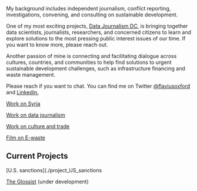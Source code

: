 My background includes independent journalism, conflict reporting, investigations, convening, and consulting on sustainable development.

One of my most exciting projects, [Data Journalism DC](https://www.meetup.com/data-journalism/), is bringing together data scientists, journalists, researchers, and concerned citizens to learn and explore solutions to the most pressing public interest issues of our time. If you want to know more, please reach out.

Another passion of mine is connecting and facilitating dialogue across cultures, countries, and communities to help find solutions to urgent sustainable development challenges, such as infrastructure financing and waste management.

Please reach if you want to chat. You can find me on Twitter [@flaviusoxford](https://twitter.com/flaviusoxford) and [Linkedin.](https://www.linkedin.com/in/flaviusoxford/)

[Work on Syria](./work_on_Syria)

[Work on data journalism](./work_on_data_journalism)

[Work on culture and trade](./work_on_culture_and_trade)

[Film on E-waste](https://filmfreeway.com/463410)

## Current Projects

[U.S. sanctions](./project_US_sanctions

[The Glossist](./project_the_Glossist) (under development)
